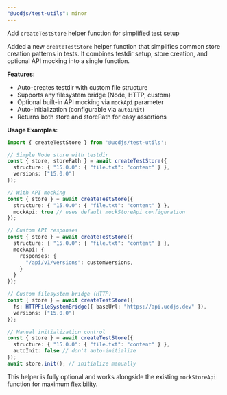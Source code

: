 ```yaml
---
"@ucdjs/test-utils": minor
---
```


Add `createTestStore` helper function for simplified test setup

Added a new `createTestStore` helper function that simplifies common store creation patterns in tests. It combines testdir setup, store creation, and optional API mocking into a single function.

**Features:**
- Auto-creates testdir with custom file structure
- Supports any filesystem bridge (Node, HTTP, custom)
- Optional built-in API mocking via `mockApi` parameter
- Auto-initialization (configurable via `autoInit`)
- Returns both store and storePath for easy assertions

**Usage Examples:**

```typescript
import { createTestStore } from '@ucdjs/test-utils';

// Simple Node store with testdir
const { store, storePath } = await createTestStore({
  structure: { "15.0.0": { "file.txt": "content" } },
  versions: ["15.0.0"]
});

// With API mocking
const { store } = await createTestStore({
  structure: { "15.0.0": { "file.txt": "content" } },
  mockApi: true // uses default mockStoreApi configuration
});

// Custom API responses
const { store } = await createTestStore({
  structure: { "15.0.0": { "file.txt": "content" } },
  mockApi: {
    responses: {
      "/api/v1/versions": customVersions,
    }
  }
});

// Custom filesystem bridge (HTTP)
const { store } = await createTestStore({
  fs: HTTPFileSystemBridge({ baseUrl: "https://api.ucdjs.dev" }),
  versions: ["15.0.0"]
});

// Manual initialization control
const { store } = await createTestStore({
  structure: { "15.0.0": { "file.txt": "content" } },
  autoInit: false // don't auto-initialize
});
await store.init(); // initialize manually
```

This helper is fully optional and works alongside the existing `mockStoreApi` function for maximum flexibility.

